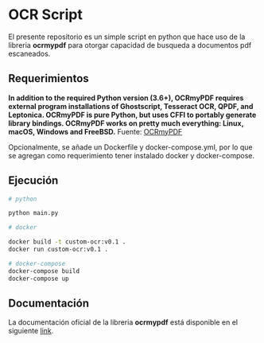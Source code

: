 # OCR Script

El presente repositorio es un simple script en python que hace uso de la libreria __ocrmypdf__ para otorgar capacidad de busqueda a documentos pdf escaneados.

## Requerimientos

__In addition to the required Python version (3.6+), OCRmyPDF requires external program installations of Ghostscript, Tesseract OCR, QPDF, and Leptonica. OCRmyPDF is pure Python, but uses CFFI to portably generate library bindings. OCRmyPDF works on pretty much everything: Linux, macOS, Windows and FreeBSD.__ Fuente: [OCRmyPDF](https://github.com/jbarlow83/OCRmyPDF)

Opcionalmente, se añade un Dockerfile y docker-compose.yml, por lo que se agregan como requerimiento tener instalado docker y docker-compose.

## Ejecución

```bash
# python

python main.py

# docker

docker build -t custom-ocr:v0.1 .
docker run custom-ocr:v0.1 .

# docker-compose
docker-compose build
docker-compose up
```


## Documentación

La documentación oficial de la libreria __ocrmypdf__ está disponible en el siguiente [link](https://ocrmypdf.readthedocs.io/en/latest/).
